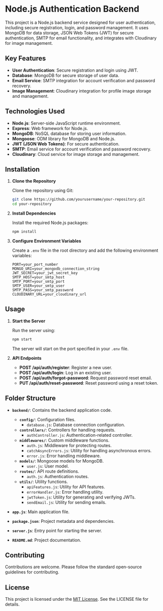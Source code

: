 

# Node.js Authentication Backend

This project is a Node.js backend service designed for user authentication, including secure registration, login, and password management. It uses MongoDB for data storage, JSON Web Tokens (JWT) for secure authentication, SMTP for email functionality, and integrates with Cloudinary for image management.

## Key Features

- **User Authentication**: Secure registration and login using JWT.
- **Database**: MongoDB for secure storage of user data.
- **Email Service**: SMTP integration for account verification and password recovery.
- **Image Management**: Cloudinary integration for profile image storage and management.

## Technologies Used

- **Node.js**: Server-side JavaScript runtime environment.
- **Express**: Web framework for Node.js.
- **MongoDB**: NoSQL database for storing user information.
- **Mongoose**: ODM library for MongoDB and Node.js.
- **JWT (JSON Web Tokens)**: For secure authentication.
- **SMTP**: Email service for account verification and password recovery.
- **Cloudinary**: Cloud service for image storage and management.

## Installation

1. **Clone the Repository**

   Clone the repository using Git:
   ```sh
   git clone https://github.com/yourusername/your-repository.git
   cd your-repository
   ```

2. **Install Dependencies**

   Install the required Node.js packages:
   ```sh
   npm install
   ```

3. **Configure Environment Variables**

   Create a `.env` file in the root directory and add the following environment variables:
   ```env
   PORT=your_port_number
   MONGO_URI=your_mongodb_connection_string
   JWT_SECRET=your_jwt_secret_key
   SMTP_HOST=your_smtp_host
   SMTP_PORT=your_smtp_port
   SMTP_USER=your_smtp_user
   SMTP_PASS=your_smtp_password
   CLOUDINARY_URL=your_cloudinary_url
   ```

## Usage

1. **Start the Server**

   Run the server using:
   ```sh
   npm start
   ```

   The server will start on the port specified in your `.env` file.

2. **API Endpoints**

   - **POST /api/auth/register**: Register a new user.
   - **POST /api/auth/login**: Log in an existing user.
   - **POST /api/auth/forgot-password**: Request password reset email.
   - **PUT /api/auth/reset-password**: Reset password using a reset token.

## Folder Structure

- **`backend/`**: Contains the backend application code.
  - **`config/`**: Configuration files.
    - `database.js`: Database connection configuration.
  - **`controllers/`**: Controllers for handling requests.
    - `authController.js`: Authentication-related controller.
  - **`middlewares/`**: Custom middleware functions.
    - `auth.js`: Middleware for protecting routes.
    - `catchAsyncErrors.js`: Utility for handling asynchronous errors.
    - `error.js`: Error handling middleware.
  - **`models/`**: Mongoose models for MongoDB.
    - `user.js`: User model.
  - **`routes/`**: API route definitions.
    - `auth.js`: Authentication routes.
  - **`utils/`**: Utility functions.
    - `apiFeatures.js`: Utility for API features.
    - `errorHandler.js`: Error handling utility.
    - `jwtToken.js`: Utility for generating and verifying JWTs.
    - `sendEmail.js`: Utility for sending emails.

- **`app.js`**: Main application file.
- **`package.json`**: Project metadata and dependencies.
- **`server.js`**: Entry point for starting the server.
- **`README.md`**: Project documentation.

## Contributing

Contributions are welcome. Please follow the standard open-source guidelines for contributing.

## License

This project is licensed under the [MIT License](LICENSE). See the LICENSE file for details.

